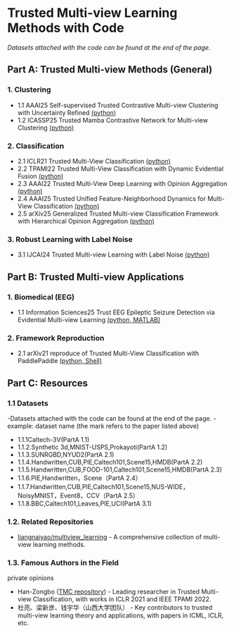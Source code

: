 # Trusted Multi-view Learning Methods with Code

*Datasets attached with the code can be found at the end of the page.*


## Part A: Trusted Multi-view Methods (General)

### 1. Clustering
- 1.1 AAAI25 Self-supervised Trusted Contrastive Multi-view Clustering with Uncertainty Refined [(python)](https://github.com/ShizheHu/AAAI25_Code_STCMC-UR)
- 1.2 ICASSP25 Trusted Mamba Contrastive Network for Multi-view Clustering [(python)](https://github.com/HackerHyper/TMCN)


### 2. Classification
- 2.1 ICLR21 Trusted Multi-View Classification [(python)](https://github.com/Han-Zongbo/TMC)
- 2.2 TPAMI22 Trusted Multi-View Classification with Dynamic Evidential Fusion [(python)](https://github.com/Han-Zongbo/TMC)
- 2.3 AAAI22 Trusted Multi-View Deep Learning with Opinion Aggregation [(python)](https://github.com/cncq-tang/TMDLO_AAAI)
- 2.4 AAAI25 Trusted Unified Feature-Neighborhood Dynamics for Multi-View Classification [(python)](https://github.com/JethroJames/TUNED)
- 2.5 arXiv25 Generalized Trusted Multi-view Classification Framework with Hierarchical Opinion Aggregation [(python)](https://github.com/cncq-tang/GTMC-HOA)


### 3. Robust Learning with Label Noise
- 3.1 IJCAI24 Trusted Multi-view Learning with Label Noise [(python)](https://github.com/YilinZhang107/TMNR)


## Part B: Trusted Multi-view Applications

### 1. Biomedical (EEG)
- 1.1 Information Sciences25 Trust EEG Epileptic Seizure Detection via Evidential Multi-view Learning [(python, MATLAB)](https://github.com/Wednesque/Trust-EEG-Epileptic-Seizure-Detection-via-Evidential-Multi-view-Learning)


### 2. Framework Reproduction
- 2.1 arXiv21 reproduce of Trusted Multi-View Classification with PaddlePaddle [(python, Shell)](https://github.com/jiaohuix/TMC_Paddle)


## Part C: Resources

### 1.1 Datasets
-Datasets attached with the code can be found at the end of the page.
-example: dataset name (the mark refers to the paper listed above)
  - 1.1.1Caltech-3V(PartA 1.1)
  - 1.1.2.Synthetic 3d,MNIST-USPS,Prokayoti(PartA 1.2)
  - 1.1.3.SUNRGBD,NYUD2(PartA 2.1)
  - 1.1.4.Handwritten,CUB,PIE,Caltech101,Scene15,HMDB(PartA 2.2)
  - 1.1.5.Handwritten,CUB,FOOD-101,Caltech101,Scene15,HMDB(PartA 2.3)
  - 1.1.6.PIE,Handwritten，Scene（PartA 2.4）
  - 1.1.7.Handwritten,CUB,PIE,Caltech101,Scene15,NUS-WIDE，NoisyMNIST，Event8，CCV（PartA 2.5）
  - 1.1.8.BBC,Caltech101,Leaves,PIE,UCI(PartA 3.1)

### 1.2. Related Repositories
- [liangnaiyao/multiview_learning](https://github.com/liangnaiyao/multiview_learning) - A comprehensive collection of multi-view learning methods.


### 1.3. Famous Authors in the Field
  private opinions
- Han-Zongbo ([TMC repository](https://github.com/Han-Zongbo/TMC)) - Leading researcher in Trusted Multi-view Classification, with works in ICLR 2021 and IEEE TPAMI 2022.
- 杜亮、梁新彦、钱宇华（山西大学团队） - Key contributors to trusted multi-view learning theory and applications, with papers in ICML, ICLR, etc.
